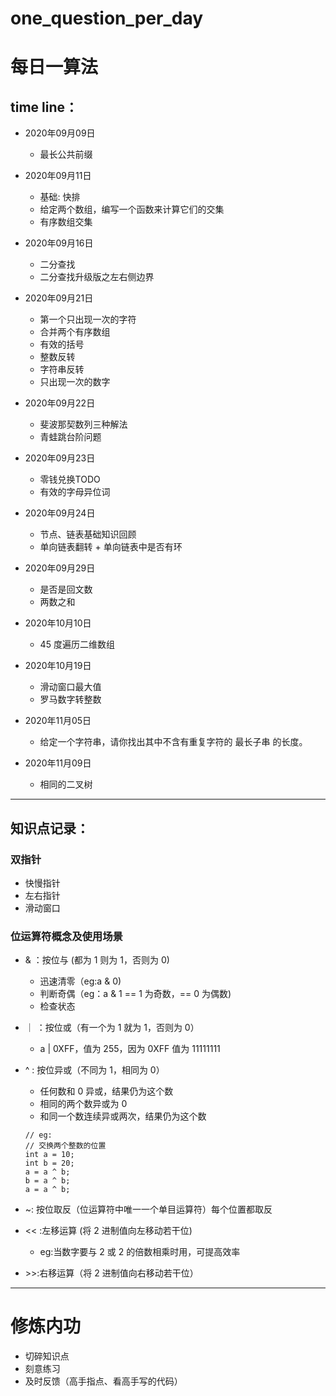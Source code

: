 # one_question_per_day
# 每日一算法
## time line：
* 2020年09月09日 

   * 最长公共前缀
* 2020年09月11日

    * 基础: 快排 
    * 给定两个数组，编写一个函数来计算它们的交集 
    * 有序数组交集
* 2020年09月16日

    * 二分查找 
    * 二分查找升级版之左右侧边界
* 2020年09月21日

    * 第一个只出现一次的字符 
    * 合并两个有序数组 
    * 有效的括号 
    * 整数反转 
    * 字符串反转 
    * 只出现一次的数字
* 2020年09月22日

    * 斐波那契数列三种解法 
    * 青蛙跳台阶问题
* 2020年09月23日

    * 零钱兑换TODO
    * 有效的字母异位词
* 2020年09月24日

    * 节点、链表基础知识回顾 
    * 单向链表翻转 + 单向链表中是否有环
* 2020年09月29日

    * 是否是回文数
    * 两数之和
* 2020年10月10日

    * 45 度遍历二维数组    

* 2020年10月19日

    * 滑动窗口最大值 
    * 罗马数字转整数 

* 2020年11月05日

    * 给定一个字符串，请你找出其中不含有重复字符的 最长子串 的长度。

* 2020年11月09日

    * 相同的二叉树

*** 

## 知识点记录：

### 双指针
* 快慢指针
* 左右指针
* 滑动窗口


### 位运算符概念及使用场景
* & ：按位与 (都为 1 则为 1，否则为 0)

    * 迅速清零（eg:a & 0)
    * 判断奇偶（eg：a & 1 == 1 为奇数，== 0 为偶数)
    * 检查状态

* ｜ ：按位或（有一个为 1 就为 1，否则为 0）
   *  a | 0XFF，值为 255，因为 0XFF 值为 11111111

* ^ : 按位异或（不同为 1，相同为 0）
    * 任何数和 0 异或，结果仍为这个数
    * 相同的两个数异或为 0
    * 和同一个数连续异或两次，结果仍为这个数
  
    ```
    // eg:
    // 交换两个整数的位置
    int a = 10;
    int b = 20;
    a = a ^ b;
    b = a ^ b;
    a = a ^ b;
    ```
* ~: 按位取反（位运算符中唯一一个单目运算符）每个位置都取反
* << :左移运算 (将 2 进制值向左移动若干位)
    * eg:当数字要与 2 或 2 的倍数相乘时用，可提高效率
* \>>:右移运算（将 2 进制值向右移动若干位）

***
# 修炼内功
* 切碎知识点
* 刻意练习
* 及时反馈（高手指点、看高手写的代码）

